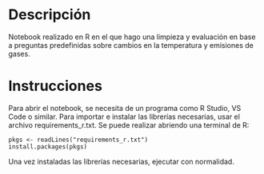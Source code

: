 # Descripción
Notebook realizado en R en el que hago una limpieza y evaluación en base a preguntas predefinidas sobre cambios en la temperatura y emisiones de gases.

# Instrucciones
Para abrir el notebook, se necesita de un programa como R Studio, VS Code o similar.
Para importar e instalar las librerías necesarias, usar el archivo requirements_r.txt. Se puede realizar abriendo una terminal de R:
```
pkgs <- readLines("requirements_r.txt")
install.packages(pkgs)
```

Una vez instaladas las librerías necesarias, ejecutar con normalidad.
